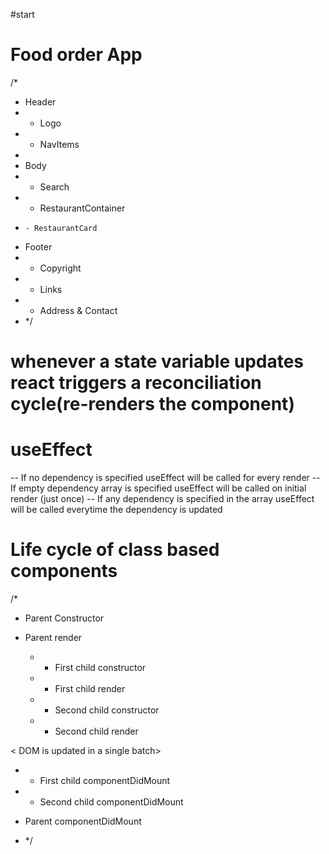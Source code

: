 #start

# Food order App

/\*

- Header
- - Logo
- - NavItems
-
- Body
- - Search
- - RestaurantContainer
-     - RestaurantCard
- Footer
- - Copyright
- - Links
- - Address & Contact
- \*/

# whenever a state variable updates react triggers a reconciliation cycle(re-renders the component)

# useEffect

-- If no dependency is specified useEffect will be called for every render
-- If empty dependency array is specified useEffect will be called on initial render (just once)
-- If any dependency is specified in the array useEffect will be called everytime the dependency is updated

# Life cycle of class based components

/\*

- Parent Constructor
- Parent render

  - - First child constructor
  - - First child render

  - - Second child constructor
  - - Second child render

< DOM is updated in a single batch>

- - First child componentDidMount
- - Second child componentDidMount

- Parent componentDidMount

- \*/
